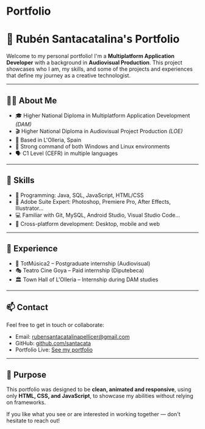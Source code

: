 # Portfolio
# 💼 Rubén Santacatalina's Portfolio

Welcome to my personal portfolio! I'm a **Multiplatform Application Developer** with a background in **Audiovisual Production**. This project showcases who I am, my skills, and some of the projects and experiences that define my journey as a creative technologist.

---

## 👨‍💻 About Me

- 🎓 Higher National Diploma in Multiplatform Application Development *(DAM)*
- 🎬 Higher National Diploma in Audiovisual Project Production *(LOE)*
- 📍 Based in L'Olleria, Spain
- 🧠 Strong command of both Windows and Linux environments
- 🗣️ C1 Level (CEFR) in multiple languages

---

## 🧰 Skills

- 🔧 Programming: Java, SQL, JavaScript, HTML/CSS
- 🎨 Adobe Suite Expert: Photoshop, Premiere Pro, After Effects, Illustrator...
- 💻 Familiar with Git, MySQL, Android Studio, Visual Studio Code...
- 🔄 Cross-platform development: Desktop, mobile and web

---

## 🧪 Experience

- 📍 TotMúsica2 – Postgraduate internship (Audiovisual)
- 🎭 Teatro Cine Goya – Paid internship (Diputebeca)
- 🏛️ Town Hall of L'Olleria – Internship during DAM studies

---

## 📫 Contact

Feel free to get in touch or collaborate:

- Email: [rubensantacatalinapellicer@gmail.com](mailto:rubensantacatalinapellicer@gmail.com)
- GitHub: [github.com/santacata](https://github.com/santacata)
- Portfolio Live: [See my portfolio](https://github.com/santacata/Portfolio)

---

## 🚀 Purpose

This portfolio was designed to be **clean, animated and responsive**, using only **HTML, CSS, and JavaScript**, to showcase my abilities without relying on frameworks.

If you like what you see or are interested in working together — don't hesitate to reach out!

